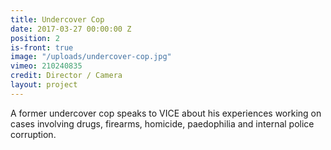 ```yaml
---
title: Undercover Cop
date: 2017-03-27 00:00:00 Z
position: 2
is-front: true
image: "/uploads/undercover-cop.jpg"
vimeo: 210240835
credit: Director / Camera
layout: project
---
```


A former undercover cop speaks to VICE about his experiences working on cases involving drugs, firearms, homicide, paedophilia and internal police corruption.
